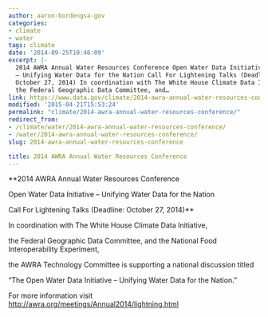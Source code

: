 ```yaml
---
author: aaron-bordengsa-gov
categories:
- climate
- water
tags: climate
date: '2014-09-25T10:46:09'
excerpt: |-
  2014 AWRA Annual Water Resources Conference Open Water Data Initiative
  – Unifying Water Data for the Nation Call For Lightening Talks (Deadline:
  October 27, 2014) In coordination with The White House Climate Data Initiative,
  the Federal Geographic Data Committee, and…
link: https://www.data.gov/climate/2014-awra-annual-water-resources-conference/
modified: '2015-04-21T15:53:24'
permalink: "climate/2014-awra-annual-water-resources-conference/"
redirect_from:
- /climate/water/2014-awra-annual-water-resources-conference/
- /water/2014-awra-annual-water-resources-conference/
slug: 2014-awra-annual-water-resources-conference

title: 2014 AWRA Annual Water Resources Conference
---
```


**2014 AWRA Annual Water Resources Conference

Open Water Data Initiative – Unifying Water Data for the Nation

Call For Lightening Talks (Deadline: October 27, 2014)**

In coordination with The White House Climate Data Initiative,

the Federal Geographic Data Committee, and the National Food Interoperability Experiment,

the AWRA Technology Committee is supporting a national discussion titled

“The Open Water Data Initiative – Unifying Water Data for the Nation.”

For more information visit <http://awra.org/meetings/Annual2014/lightning.html>
